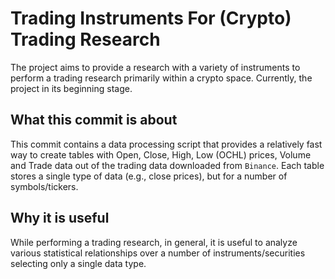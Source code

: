 # Trading Instruments For (Crypto) Trading Research
The project aims to provide a research with a variety of instruments to perform a trading research primarily within a crypto space.
Currently, the project in its beginning stage.

## What this commit is about
This commit contains a data processing script that provides a relatively fast way to create tables with Open, Close, High, Low (OCHL) prices, Volume and Trade data out of the trading data downloaded from `Binance`. Each table stores a single type of data (e.g., close prices), but for a number of symbols/tickers.

## Why it is useful
While performing a trading research, in general, it is useful to analyze various statistical relationships over a number of instruments/securities selecting only a single data type.
